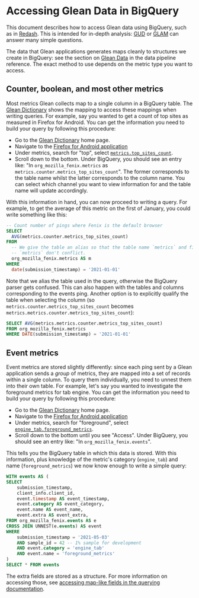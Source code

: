 # Accessing Glean Data in BigQuery

This document describes how to access Glean data using BigQuery, such as in [Redash](https://sql.telemetry.mozilla.org).
This is intended for in-depth analysis: [GUD](../introduction/tools.md#mozilla-growth--usage-dashboard-gud) or [GLAM](../introduction/tools.md#glean-aggregated-metrics-dashboard-glam) can answer many simple questions.

The data that Glean applications generates maps cleanly to structures we create in
BigQuery: see the section on [Glean Data](../concepts/pipeline/glean_data.md) in the data pipeline
reference. The exact method to use depends on the metric type you want to access.

<!-- toc -->

## Counter, boolean, and most other metrics

Most metrics Glean collects map to a single column in a BigQuery table.
The [Glean Dictionary] shows the mapping to access these mappings
when writing queries.
For example, say you wanted to get a count of top sites as measured in Firefox for Android.
You can get the information you need to build your query by following this procedure:

- Go to the [Glean Dictionary] home page.
- Navigate to the [Firefox for Android application]
- Under metrics, search for "top", select [`metrics.top_sites_count`](https://dictionary.protosaur.dev/apps/fenix/metrics/metrics_top_sites_count).
- Scroll down to the bottom. Under BigQuery, you should see an entry like: "In `org_mozilla_fenix.metrics` as `metrics.counter.metrics_top_sites_count`".
  The former corresponds to the table name whilst the latter corresponds to the column name.
  You can select which channel you want to view information for and the table name will update accordingly.

With this information in hand, you can now proceed to writing a query. For example, to get the
average of this metric on the first of January, you could write something like this:

```sql
-- Count number of pings where Fenix is the default browser
SELECT
  AVG(metrics.counter.metrics_top_sites_count)
FROM
  -- We give the table an alias so that the table name `metrics` and field name
  -- `metrics` don't conflict.
  org_mozilla_fenix.metrics AS m
WHERE
  date(submission_timestamp) = '2021-01-01'
```

Note that we alias the table used in the query, otherwise the BigQuery parser gets confused.
This can also happen with the tables and columns corresponding to the events ping.
Another option is to explicitly qualify the table when selecting the column (so `metrics.counter.metrics_top_sites_count` becomes `metrics.metrics.counter.metrics_top_sites_count`):

```sql
SELECT AVG(metrics.metrics.counter.metrics_top_sites_count)
FROM org_mozilla_fenix.metrics
WHERE DATE(submission_timestamp) = '2021-01-01'
```

## Event metrics

Event metrics are stored slightly differently: since each ping sent by a Glean application sends a _group_ of metrics, they are mapped into a set of records within a single column.
To query them individually, you need to unnest them into their own table.
For example, let's say you wanted to investigate the foreground metrics for tab engine.
You can get the information you need to build your query by following this procedure:

- Go to the [Glean Dictionary] home page.
- Navigate to the [Firefox for Android application]
- Under metrics, search for "foreground", select [`engine_tab.foreground_metrics`](https://dictionary.telemetry.mozilla.org/apps/fenix/metrics/engine_tab_foreground_metrics).
- Scroll down to the bottom until you see "Access". Under BigQuery, you should see an entry like: "In `org_mozilla_fenix.events`".

This tells you the BigQuery table in which this data is stored.
With this information, plus knowledge of the metric's category (`engine_tab`) and name (`foreground_metrics`) we now know enough to write a simple query:

```sql
WITH events AS (
SELECT
    submission_timestamp,
    client_info.client_id,
    event.timestamp AS event_timestamp,
    event.category AS event_category,
    event.name AS event_name,
    event.extra AS event_extra,
FROM org_mozilla_fenix.events AS e
CROSS JOIN UNNEST(e.events) AS event
WHERE
    submission_timestamp = '2021-05-03'
    AND sample_id = 42 -- 1% sample for development
    AND event.category = 'engine_tab'
    AND event.name = 'foreground_metrics'
)
SELECT * FROM events
```

The extra fields are stored as a structure. For more information on accessing those, see [accessing map-like fields in the querying documentation](./bigquery/querying.md#accessing-map-like-fields).

[glean dictionary]: https://dictionary.telemetry.mozilla.org
[firefox for android application]: https://dictionary.telemetry.mozilla.org/apps/fenix
